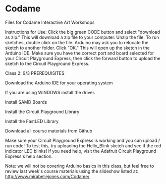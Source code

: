 # Codame
Files for Codame Interactive Art Workshops

Instructions for Use:
Click the big green CODE button and select "download as zip." This will download a zip file to your computer. Unzip the file. To run sketches, double click on the file. Arduino may ask you to relocate the sketch to another folder. Click "OK." This will open up the sketch in the Arduino IDE. Make sure you have the correct port and board selected for your Circuit Playground Express, then click the forward button to upload the sketch to the Circuit Playground Express. 

Class 2: 9/3 PREREQUISITES 

Download the Arduino IDE for your operating system

If you are using WINDOWS install the driver.

Install SAMD Boards

Install the Circuit Playground Library

Install the FastLED Library

Download all course materials from Github

Make sure your Circuit Playground Express is working and you can upload / run code! To test this, try uploading the Hello_Blink sketch and see if the red indicator LED blinks! If you need help, visit the Adafruit Circuit Playground Express's help section.

Note: we will not be covering Arduino basics in this class, but feel free to review last week's course materials using the slideshow listed at: http://www.mirabellejones.com/Codame/
